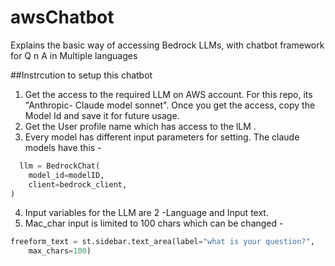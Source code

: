 # awsChatbot
Explains the basic way of accessing Bedrock LLMs, with chatbot framework for Q n A in Multiple languages

##Instrcution to setup this chatbot
1. Get the access to the required LLM on AWS account. For this repo, its "Anthropic- Claude model sonnet". Once you get the access, copy the Model Id and save it for future usage.
2. Get the User profile name which has access to the lLM .
3. Every model has different input parameters for setting. The claude models have this -
  
```py
  llm = BedrockChat(
    model_id=modelID,
    client=bedrock_client,
)
```
4. Input variables for the LLM are 2 -Language and Input text.
5. Mac_char input is limited to 100 chars which can be changed -
```py
freeform_text = st.sidebar.text_area(label="what is your question?",
    max_chars=100)
```
